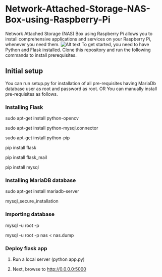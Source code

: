 # Network-Attached-Storage-NAS-Box-using-Raspberry-Pi
Network Attached Storage (NAS) Box using Raspberry Pi allows you to install comprehensive applications and services on your Raspberry Pi,
whenever you need them.
![Alt text](https://github.com/ntkathole/Network-Attached-Storage-NAS-Box-using-Raspberry-Pi/blob/master/1.png "Graphical User Interface")
To get started, you need to have Python and Flask installed.
Clone this repository and run the following commands to install prerequisites.

## Initial setup

You can run setup.py for installation of all pre-requisites having MariaDb database user as root and password
as root.
OR
You can manually install pre-requisites as follows.

### Installing Flask
sudo apt-get install python-opencv 


sudo apt-get install python-mysql.connector


sudo apt-get install python-pip


pip install flask


pip install flask_mail


pip install mysql



### Installing MariaDB database
sudo apt-get install mariadb-server


mysql_secure_installation



### Importing database
mysql -u root -p


mysql -u root -p nas < nas.dump



### Deploy flask app

1. Run a local server (python app.py)

2. Next, browse to http://0.0.0.0:5000



